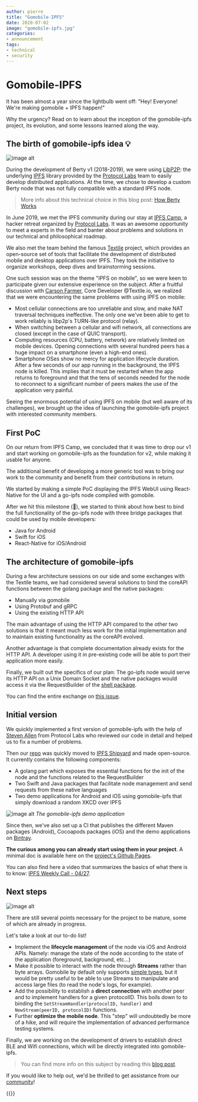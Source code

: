 ```yaml
---
author: pierre
title: "Gomobile-IPFS" 
date: 2020-07-02
image: "gomobile-ipfs.jpg"
categories:
- announcement
tags:
- technical
- security
---
```


# Gomobile-IPFS


It has been almost a year since the lightbulb went off: "Hey! Everyone! We're making gomobile + IPFS happen!" 

Why the urgency? Read on to learn about the inception of the gomobile-ipfs project, its evolution, and some lessons learned along the way.

## The birth of gomobile-ipfs idea 💡

![image alt](https://media.giphy.com/media/5bkypk9C4AngZtAfE9/giphy.gif)

During the development of Berty v1 (2018-2019), we were using [LibP2P](https://libp2p.io/): the underlying [IPFS](https://ipfs.io/) library provided by the [Protocol Labs](https://protocol.ai/) team to easily develop distributed applications. At the time, we chose to develop a custom Berty node that was not fully compatible with a standard IPFS node.

> More info about this technical choice in this blog post: [How Berty Works](TODO)

In June 2019, we met the IPFS community during our stay at [IPFS Camp](https://berty.tech/blog/ipfs-camp/), a hacker retreat organized by [Protocol Labs](https://protocol.ai/). It was an awesome opportunity to meet a experts in the field and banter about problems and solutions in our technical and philosophical roadmap.

We also met the team behind the famous [Textile](https://textile.io) project, which provides an open-source set of tools that facilitate the development of distributed mobile and desktop applications over IPFS. They took the initiative to organize workshops, deep dives and brainstorming sessions.

One such session was on the theme "IPFS on mobile", so we were keen to participate given our extensive experience on the subject. After a fruitful discussion with [Carson Farmer](https://github.com/carsonfarmer), Core Developer @Textile.io, we realized that we were encountering the same problems with using IPFS on mobile:

- Most cellular connections are too unreliable and slow, and make NAT traversal techniques ineffective. The only one we've been able to get to work reliably is libp2p's TURN-like protocol (relay).
- When switching between a cellular and wifi network, all connections are closed (except in the case of QUIC transport).
- Computing resources (CPU, battery, network) are relatively limited on mobile devices. Opening connections with several hundred peers has a huge impact on a smartphone (even a high-end ones).
- Smartphone OSes show no mercy for application lifecycle duration. After a few seconds of our app running in the background, the IPFS node is killed. This implies that it must be restarted when the app returns to foreground and that the tens of seconds needed for the node to reconnect to a significant number of peers makes the use of the application very painful.

Seeing the enormous potential of using IPFS on mobile (but well aware of its challenges), we brought up the idea of launching the gomobile-ipfs project with interested community members.

## First PoC

On our return from IPFS Camp, we concluded that it was time to drop our v1 and start working on gomobile-ipfs as the foundation for v2, while making it usable for anyone.

The additional benefit of developing a more generic tool was to bring our work to the community and benefit from their contributions in return.

We started by making a simple PoC displaying the IPFS WebUI using React-Native for the UI and a go-ipfs node compiled with gomobile.

After we hit this milestone (🥳), we started to think about how best to bind the full functionality of the go-ipfs node with three bridge packages that could be used by mobile developers:

- Java for Android
- Swift for iOS
- React-Native for iOS/Android

## The architecture of gomobile-ipfs

During a few architecture sessions on our side and some exchanges with the Textile teams, we had considered several solutions to bind the coreAPI functions between the golang package and the native packages:

- Manually via gomobile
- Using Protobuf and gRPC
- Using the existing HTTP API

The main advantage of using the HTTP API compared to the other two solutions is that it meant much less work for the initial implementation and to maintain existing functionality as the coreAPI evolved.

Another advantage is that complete documentation already exists for the HTTP API. A developer using it in pre-existing code will be able to port their application more easily.

Finally, we built out the specifics of our plan: The go-ipfs node would serve its HTTP API on a Unix Domain Socket and the native packages would access it via the RequestBuilder of the [shell package](https://godoc.org/github.com/ipfs/go-ipfs-api#RequestBuilder).

You can find the entire exchange on [this issue](https://github.com/ipfs-shipyard/gomobile-ipfs/issues/14).

## Initial version

We quickly implemented a first version of gomobile-ipfs with the help of [Steven Allen](https://github.com/Stebalien) from Protocol Labs who reviewed our code in detail and helped us to fix a number of problems.

Then our [repo](https://github.com/ipfs-shipyard/gomobile-ipfs) was quickly moved to [IPFS Shipyard](https://github.com/ipfs-shipyard) and made open-source.
It currently contains the following components:

- A golang part which exposes the essential functions for the init of the node
and the functions related to the RequestBuilder
- Two Swift and Java packages that facilitate node management and send
requests from these native languages
- Two demo applications for Android and iOS using gomobile-ipfs that simply
download a random XKCD over IPFS

![image alt](https://i.ibb.co/YWB3zTy/gomobile-ipfs-hufbbb43401e0c8d9e17583385642103fd-335201-970x0-resize-q100-lanczos.png)
*The gomobile-ipfs demo application*

Since then, we've also set up a CI that publishes the different Maven packages (Android), Cocoapods packages (iOS) and the demo applications on [Bintray](https://bintray.com/berty).

**The curious among you can already start using them in your project**. A minimal doc is available here on the [project's Github Pages](https://ipfs-shipyard.github.io/gomobile-ipfs/).

You can also find here a video that summarizes the basics of what there is to know: [IPFS Weekly Call - 04/27](https://www.youtube.com/watch?v=6mhMQaULJQ0).

## Next steps

![image alt](https://media.giphy.com/media/3og0ICZh82LEsNjHoc/giphy.gif)

There are still several points necessary for the project to be mature, some of which are already in progress. 

Let's take a look at our to-do list!

- Implement the **lifecycle management** of the node via iOS and Android APIs. Namely: manage the state of the node according to the state of the application (foreground, background, etc...)
- Make it possible to interact with the node through **Streams** rather than byte arrays. Gomobile by default only supports [simple types](https://godoc.org/golang.org/x/mobile/cmd/gobind#hdr-Type_restrictions), but it would be pretty useful to be able to use Streams to manipulate and access large files (to read the node's logs, for example).
- Add the possibility to establish a **direct connection** with another peer and to implement handlers for a given protocolID. This boils down to to binding the `SetStreamHandler(protocolID, handler)` and `NewStream(peerID, protocolID)` functions.
- Further **optimize the mobile node**. This "step" will undoubtedly be more of a hike, and will require the implementation of advanced performance testing systems.

Finally, we are working on the development of drivers to establish direct BLE and Wifi connections, which will be directly integrated into gomobile-ipfs.

> You can find more info on this subject by reading this [blog post](https://berty.tech/blog/bluetooth-low-energy/).

If you would like to help out, we'd be thrilled to get assistance from our [community](https://berty.tech/community)!


{{<tweet id="1276140407190179853">}}
